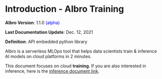 # Introduction - AIbro Training

**AIbro Version**: 1.1.0 <span style="color:blue;">(alpha)</span>

**Last Documentation Update**: Dec. 12, 2021

**Definition**: API embedded python library

AIbro is a serverless MLOps tool that helps data scientists train & inference AI models on cloud platforms in 2 minutes.

This document focuses on cloud **training**. If you are also interested in inference, here is the [inference document link](https://doc.aipaca.ai/inference).
